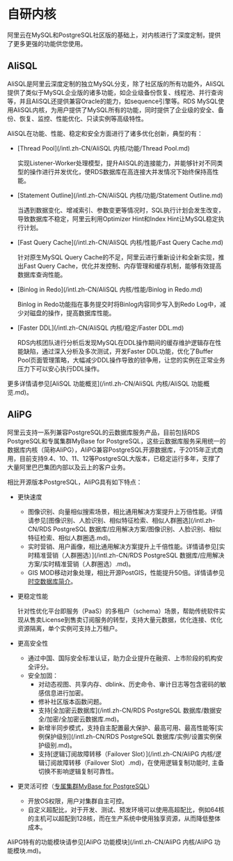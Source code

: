 # 自研内核

阿里云在MySQL和PostgreSQL社区版的基础上，对内核进行了深度定制，提供了更多更强的功能供您使用。

## AliSQL

AliSQL是阿里云深度定制的独立MySQL分支，除了社区版的所有功能外，AliSQL提供了类似于MySQL企业版的诸多功能，如企业级备份恢复、线程池、并行查询等，并且AliSQL还提供兼容Oracle的能力，如sequence引擎等。RDS MySQL使用AliSQL内核，为用户提供了MySQL所有的功能，同时提供了企业级的安全、备份、恢复、监控、性能优化、只读实例等高级特性。

AliSQL在功能、性能、稳定和安全方面进行了诸多优化创新，典型的有：

-   [Thread Pool](/intl.zh-CN/AliSQL 内核/功能/Thread Pool.md)

    实现Listener-Worker处理模型，提升AliSQL的连接能力，并能够针对不同类型的操作进行并发优化，使RDS数据库在高连接大并发情况下始终保持高性能。

-   [Statement Outline](/intl.zh-CN/AliSQL 内核/功能/Statement Outline.md)

    当遇到数据变化、增减索引、参数变更等情况时，SQL执行计划会发生改变，导致数据库不稳定，阿里云利用Optimizer Hint和Index Hint让MySQL稳定执行计划。

-   [Fast Query Cache](/intl.zh-CN/AliSQL 内核/性能/Fast Query Cache.md)

    针对原生MySQL Query Cache的不足，阿里云进行重新设计和全新实现，推出Fast Query Cache，优化并发控制、内存管理和缓存机制，能够有效提高数据库查询性能。

-   [Binlog in Redo](/intl.zh-CN/AliSQL 内核/性能/Binlog in Redo.md)

    Binlog in Redo功能指在事务提交时将Binlog内容同步写入到Redo Log中，减少对磁盘的操作，提高数据库性能。

-   [Faster DDL](/intl.zh-CN/AliSQL 内核/稳定/Faster DDL.md)

    RDS内核团队进行分析后发现MySQL在DDL操作期间的缓存维护逻辑存在性能缺陷，通过深入分析及多次测试，开发Faster DDL功能，优化了Buffer Pool页面管理策略，大幅减少DDL操作导致的锁争用，让您的实例在正常业务压力下可以安心执行DDL操作。


更多详情请参见[AliSQL 功能概览](/intl.zh-CN/AliSQL 内核/AliSQL 功能概览.md)。

## AliPG

阿里云支持一系列兼容PostgreSQL的云数据库服务产品，目前包括RDS PostgreSQL和专属集群MyBase for PostgreSQL，这些云数据库服务采用统一的数据库内核（简称AliPG），AliPG兼容PostgreSQL开源数据库，于2015年正式商用，目前支持9.4、10、11、12等PostgreSQL大版本，已稳定运行多年，支撑了大量阿里巴巴集团内部以及云上的客户业务。

相比开源版本PostgreSQL，AliPG具有如下特点：

-   更快速度
    -   图像识别、向量相似搜索场景，相比通用解决方案提升上万倍性能。详情请参见[图像识别、人脸识别、相似特征检索、相似人群圈选](/intl.zh-CN/RDS PostgreSQL 数据库/应用解决方案/图像识别、人脸识别、相似特征检索、相似人群圈选.md)。
    -   实时营销、用户画像，相比通用解决方案提升上千倍性能。详情请参见[实时精准营销（人群圈选）](/intl.zh-CN/RDS PostgreSQL 数据库/应用解决方案/实时精准营销（人群圈选）.md)。
    -   GIS MOD移动对象处理，相比开源PostGIS，性能提升50倍。详情请参见[时空数据库简介](/intl.zh-CN/时空数据库/简介.md)。
-   更稳定性能

    针对性优化平台即服务（PaaS）的多租户（schema）场景，帮助传统软件实现从售卖License到售卖订阅服务的转型，支持大量元数据，优化连接、优化资源隔离，单个实例可支持上万租户。

-   更高安全性
    -   通过中国、国际安全标准认证，助力企业提升在融资、上市阶段的机构安全评分。
    -   安全加固：
        -   对动态视图、共享内存、dblink、历史命令、审计日志等包含密码的敏感信息进行加密。
        -   修补社区版本函数问题。
        -   支持[全加密云数据库](/intl.zh-CN/RDS PostgreSQL 数据库/数据安全/加密/全加密云数据库.md)。
        -   新增半同步模式，支持自主配置最大保护、最高可用、最高性能等[实例保护级别](/intl.zh-CN/RDS PostgreSQL 数据库/实例/设置实例保护级别.md)。
        -   支持[逻辑订阅故障转移（Failover Slot）](/intl.zh-CN/AliPG 内核/逻辑订阅故障转移（Failover Slot）.md)，在使用逻辑复制功能时, 主备切换不影响逻辑复制可靠性。
-   更灵活可控（[专属集群MyBase for PostgreSQL]()）
    -   开放OS权限，用户对集群自主可控。
    -   自定义超配比，对于开发、测试、预发环境可以使用高超配比，例如64核的主机可以超配到128核，而在生产系统中使用独享资源，从而降低整体成本。

AliPG特有的功能模块请参见[AliPG 功能模块](/intl.zh-CN/AliPG 内核/AliPG 功能模块.md)。

